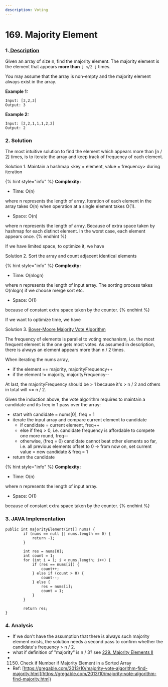 ```yaml
---
description: Voting
---
```


# 169. Majority Element

### 1.[ Description](https://leetcode.com/problems/majority-element/description/)

Given an array of size n, find the majority element. The majority element is the element that appears **more than** `⌊ n/2 ⌋` times.

You may assume that the array is non-empty and the majority element always exist in the array.

**Example 1:**

```text
Input: [3,2,3]
Output: 3
```

**Example 2:**

```text
Input: [2,2,1,1,1,2,2]
Output: 2
```



### 2. Solution

The most intuitive solution to find the element which appears more than \[n / 2\] times, is to iterate the array and keep track of frequency of each element.

Solution 1. Maintain a hashmap &lt;key = element, value = frequency&gt; during iteration

{% hint style="info" %}
**Complexity:**

* Time: O\(n\)  

where n represents the length of array. Iteration of each element in the array takes O\(n\) when operation at a single element takes O\(1\).

* Space: O\(n\) 

where n represents the length of array. Because of extra space taken by hashmap for each distinct element. In the worst case, each element appears once.
{% endhint %}

If we have limited space, to optimize it, we have

Solution 2. Sort the array and count adjacent identical elements

{% hint style="info" %}
**Complexity:**

* Time: O\(nlogn\)  

where n represents the length of input array. The sorting process takes O\(nlogn\) if we choose merge sort etc.

* Space: O\(1\) 

because of constant extra space taken by the counter.
{% endhint %}

If we want to optimize time, we have

Solution 3. [Boyer-Moore Majority Vote Algorithm](http://www.cs.utexas.edu/~moore/best-ideas/mjrty/)

The frequency of elements is parallel to voting mechanism, i.e. the most frequent element is the one gets most votes. As assumed in description, there is always an element appears more than n / 2 times.

When iterating the nums array, 

* if the element ==  majority, majorityFrequency++
* if the element != majority, majorityFrequency--

At last, the majorityFrequency should be &gt; 1 because it's &gt; n / 2 and others in total will &lt;= n / 2.

Given the induction above, the vote algorithm requires to maintain a candidate and its freq in 1 pass over the array:

* start with candidate = nums\[0\], freq = 1
* iterate the input array and compare current element to candidate
  * if candidate = current element, freq++
  * else if freq &gt; 0, i.e. candidate frequency is affordable to compete one more round, freq--
  * otherwise,  \(freq = 0\) candidate cannot beat other elements so far, i.e. all previous elements offset to 0 -&gt; from now on, set current value = new candidate & freq = 1
* return the candidate

{% hint style="info" %}
**Complexity:**

* Time: O\(n\)  

where n represents the length of input array. 

* Space: O\(1\) 

because of constant extra space taken by the counter.
{% endhint %}



### 3. JAVA Implementation

```text
public int majorityElement(int[] nums) {
        if (nums == null || nums.length == 0) {
            return -1;
        }
        
        int res = nums[0];
        int count = 1;
        for (int i = 1; i < nums.length; i++) {
            if (res == nums[i]) {
                count++;
            } else if (count > 0) {
                count--;
            } else {
                res = nums[i];
                count = 1;
            }
        }
        
        return res;
}
```



### 4. Analysis

* If we don't have the assumption that there is always such majority element exists, the solution needs a second pass to confirm whether the candidate's frequency &gt; n / 2.
* what if definition of "majority" is n / 3? see [229. Majority Elements II](https://app.gitbook.com/@alittlebit/s/data-structures-and-algorithms-in-java/array/229.-majority-element-ii)
* 1150. Check if Number if Majority Element in a Sorted Array
* Ref: [https://gregable.com/2013/10/majority-vote-algorithm-find-majority.html](https://gregable.com/2013/10/majority-vote-algorithm-find-majority.html)


